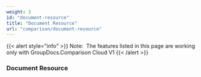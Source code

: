 ```yaml
---
weight: 3
id: "document-resource"
title: "Document Resource"
url: "comparison/document-resource"
---
```


{{< alert style="info" >}}
Note:  The features listed in this page are working only with GroupDocs.Comparison Cloud V1
{{< /alert >}}

### Document Resource ###



